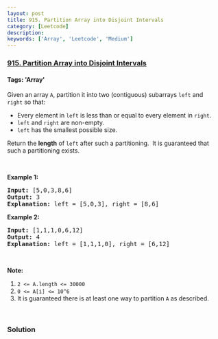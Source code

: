 ```yaml
---
layout: post
title: 915. Partition Array into Disjoint Intervals
category: [Leetcode]
description: 
keywords: ['Array', 'Leetcode', 'Medium']
---
```

### [915. Partition Array into Disjoint Intervals](https://leetcode.com/problems/partition-array-into-disjoint-intervals)

#### Tags: 'Array'

<div class="content__u3I1 question-content__JfgR"><div><p>Given an array <code>A</code>, partition it into two (contiguous) subarrays <code>left</code> and <code>right</code> so that:</p>
<ul>
<li>Every element in <code>left</code> is less than or equal to every element in <code>right</code>.</li>
<li><code>left</code> and <code>right</code> are non-empty.</li>
<li><code>left</code> has the smallest possible size.</li>
</ul>
<p>Return the <strong>length</strong> of <code>left</code> after such a partitioning.  It is guaranteed that such a partitioning exists.</p>
<p> </p>
<p><strong>Example 1:</strong></p>
<pre><strong>Input: </strong><span id="example-input-1-1">[5,0,3,8,6]</span>
<strong>Output: </strong><span id="example-output-1">3</span>
<strong>Explanation: </strong>left = [5,0,3], right = [8,6]
</pre>
<div>
<p><strong>Example 2:</strong></p>
<pre><strong>Input: </strong><span id="example-input-2-1">[1,1,1,0,6,12]</span>
<strong>Output: </strong><span id="example-output-2">4</span>
<strong>Explanation: </strong>left = [1,1,1,0], right = [6,12]
</pre>
<p> </p>
</div>
<p><strong>Note:</strong></p>
<ol>
<li><code>2 &lt;= A.length &lt;= 30000</code></li>
<li><code>0 &lt;= A[i] &lt;= 10^6</code></li>
<li>It is guaranteed there is at least one way to partition <code>A</code> as described.</li>
</ol>
<div>
<div> </div>
</div>
</div></div>

### Solution
